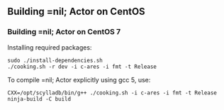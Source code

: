 ## Building =nil; Actor on CentOS

### Building =nil; Actor on CentOS 7

Installing required packages:
```
sudo ./install-dependencies.sh
./cooking.sh -r dev -i c-ares -i fmt -t Release
```

To compile =nil; Actor explicitly using gcc 5, use:
```
CXX=/opt/scylladb/bin/g++ ./cooking.sh -i c-ares -i fmt -t Release
ninja-build -C build
```

